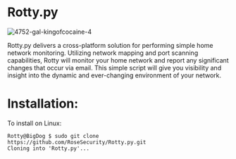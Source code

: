 # Rotty.py

![4752-gal-kingofcocaine-4](https://user-images.githubusercontent.com/72598486/154787169-11ed5a39-3eb5-4a43-b394-87861d3968c0.png)

Rotty.py delivers a cross-platform solution for performing simple home network monitoring. Utilizing network mapping and port scanning capabilities, Rotty will monitor your home network and report any significant changes that occur via email. This simple script will give you visibility and insight into the dynamic and ever-changing environment of your network. 

# Installation:

To install on Linux:

```
Rotty@BigDog $ sudo git clone https://github.com/RoseSecurity/Rotty.py.git
Cloning into 'Rotty.py'...

